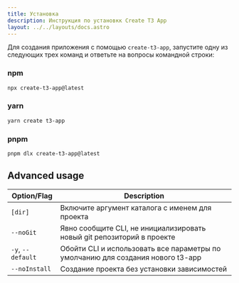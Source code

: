 ```yaml
---
title: Установка
description: Инструкция по установкк Create T3 App
layout: ../../layouts/docs.astro
---
```


Для создания приложения с помощью `create-t3-app`, запустите одну из следующих трех команд и ответьте на вопросы командной строки:

### npm

```bash
npx create-t3-app@latest
```

### yarn

```bash
yarn create t3-app
```

### pnpm

```bash
pnpm dlx create-t3-app@latest
```

## Advanced usage

| Option/Flag       | Description                                                                        |
| ----------------- | ---------------------------------------------------------------------------------- |
| `[dir]`           | Включите аргумент каталога с именем для проекта                                    |
| `--noGit`         | Явно сообщите CLI, не инициализировать новый git репозиторий в проекте             |
| `-y`, `--default` | Обойти CLI и использовать все параметры по умолчанию для создания нового t3-app    |
| `--noInstall`     | Создание проекта без установки зависимостей                                        |
